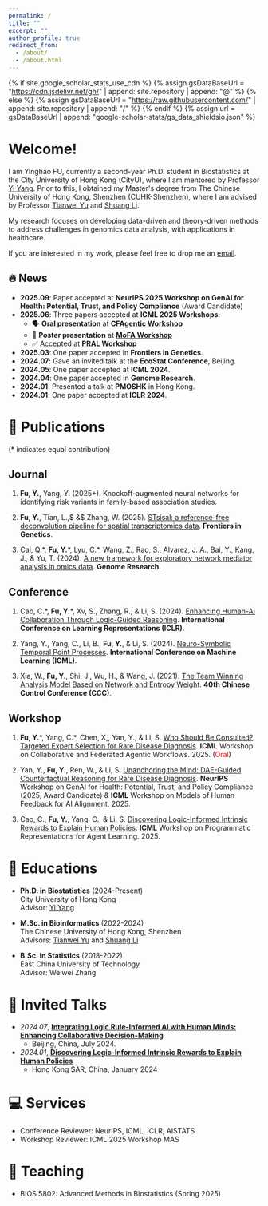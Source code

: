 ```yaml
---
permalink: /
title: ""
excerpt: ""
author_profile: true
redirect_from: 
  - /about/
  - /about.html
---
```


{% if site.google_scholar_stats_use_cdn %}
{% assign gsDataBaseUrl = "https://cdn.jsdelivr.net/gh/" | append: site.repository | append: "@" %}
{% else %}
{% assign gsDataBaseUrl = "https://raw.githubusercontent.com/" | append: site.repository | append: "/" %}
{% endif %}
{% assign url = gsDataBaseUrl | append: "google-scholar-stats/gs_data_shieldsio.json" %}

<span class='anchor' id='about-me'></span>

# Welcome! 
I am Yinghao FU, currently a second-year Ph.D. student in Biostatistics at the City University of Hong Kong (CityU), where I am mentored by Professor [Yi Yang](https://yiyangphd.github.io/). Prior to this, I obtained my Master's degree from The Chinese University of Hong Kong, Shenzhen (CUHK-Shenzhen), where I am advised by Professor [Tianwei Yu](https://mypage.cuhk.edu.cn/academics/yutianwei/) and [Shuang Li](https://shuangli01.github.io/).

My research focuses on developing data-driven and theory-driven methods to address challenges in genomics data analysis, with applications in healthcare.

If you are interested in my work, please feel free to drop me an [email](mailto:yinghao.fu@my.cityu.edu.hk).


## 🔥 News
- **2025.09**: Paper accepted at **NeurIPS 2025 Workshop on GenAI for Health: Potential, Trust, and Policy Compliance** (Award Candidate)
- **2025.06**: Three papers accepted at **ICML 2025 Workshops**:
  - 🗣️ **Oral presentation** at [**CFAgentic Workshop**](https://openreview.net/forum?id=PcLnHRmZ86)
  - 🧾 **Poster presentation** at [**MoFA Workshop**](https://openreview.net/forum?id=bYUqizOfpx)
  - ✅ Accepted at [**PRAL Workshop**](https://pral-workshop.github.io/)
- **2025.03**: One paper accepted in **Frontiers in Genetics**.
- **2024.07**: Gave an invited talk at the **EcoStat Conference**, Beijing.
- **2024.05**: One paper accepted at **ICML 2024**.
- **2024.04**: One paper accepted in **Genome Research**.
- **2024.01**: Presented a talk at **PMOSHK** in Hong Kong.
- **2024.01**: One paper accepted at **ICLR 2024**.

# 📝 Publications 
(\* indicates equal contribution)

## Journal
1. **Fu, Y.**, Yang, Y. (2025+). Knockoff-augmented neural networks for identifying risk variants in family-based association studies.

2. **Fu, Y.**, Tian, L.,$ \&$ Zhang, W. (2025). [STsisal: a reference-free deconvolution pipeline for spatial transcriptomics data](https://www.frontiersin.org/journals/genetics/articles/10.3389/fgene.2025.1512435/full). **Frontiers in Genetics**. 

3. Cai, Q.\*, **Fu, Y.**\*, Lyu, C.\*, Wang, Z., Rao, S., Alvarez, J. A., Bai, Y., Kang, J., $\&$ Yu, T. (2024). [A new framework for exploratory network mediator analysis in omics data](https://genome.cshlp.org/content/34/4/642). **Genome Research**. 

## Conference
1. Cao, C.\*, **Fu, Y.**\*, Xv, S., Zhang, R., $\&$ Li, S. (2024). [Enhancing Human-AI Collaboration Through Logic-Guided Reasoning](https://openreview.net/forum?id=TWC4gLoAxY). **International Conference on Learning Representations (ICLR)**. 

2. Yang, Y., Yang, C., Li, B., **Fu, Y.**, $\&$ Li, S. (2024). [Neuro-Symbolic Temporal Point Processes](https://proceedings.mlr.press/v235/yang24ag.html). **International Conference on Machine Learning (ICML)**.

3. Xia, W., **Fu, Y.**, Shi, J., Wu, H., $\&$ Wang, J. (2021). [The Team Winning Analysis Model Based on Network and Entropy Weight](https://ieeexplore.ieee.org/abstract/document/9550602/). **40th Chinese Control Conference (CCC)**. 

## Workshop
1. **Fu, Y.**\*, Yang, C.\*, Chen, X,,  Yan, Y., $\&$ Li, S. [Who Should Be Consulted? Targeted Expert Selection for Rare Disease Diagnosis](https://openreview.net/forum?id=PcLnHRmZ86). **ICML** Workshop on Collaborative and Federated Agentic Workflows. 2025. (<span style="color: red;">Oral</span>)

2. Yan, Y., **Fu, Y.**, Ren, W., $\&$ Li, S. [Unanchoring the Mind: DAE-Guided Counterfactual Reasoning for Rare Disease Diagnosis](https://openreview.net/forum?id=bYUqizOfpx). **NeurIPS** Workshop on GenAI for Health: Potential, Trust, and Policy Compliance (2025, Award Candidate) $\&$ **ICML** Workshop on Models of Human Feedback for AI Alignment, 2025.

4. Cao, C., **Fu, Y.**, Yang, C., $\&$ Li, S. [Discovering Logic-Informed Intrinsic Rewards to Explain Human Policies](https://pral-workshop.github.io/). **ICML** Workshop on Programmatic Representations for Agent Learning. 2025.

# 📖 Educations
- **Ph.D. in Biostatistics** (2024-Present)  
  City University of Hong Kong  
  Advisor: [Yi Yang](https://yiyangphd.github.io/)

- **M.Sc. in Bioinformatics** (2022-2024)  
  The Chinese University of Hong Kong, Shenzhen  
  Advisors: [Tianwei Yu](https://mypage.cuhk.edu.cn/academics/yutianwei/) and [Shuang Li](https://shuangli01.github.io/)

- **B.Sc. in Statistics** (2018-2022)  
  East China University of Technology  
  Advisor: Weiwei Zhang


# 💬 Invited Talks
- *2024.07*, [**Integrating Logic Rule-Informed AI with Human Minds: Enhancing Collaborative Decision-Making**](https://www.cmstatistics.org/RegistrationsV2/EcoSta2024/viewSubmission.php?in=324&token=3ss624p42s53sro50711q8pp29o6247q)  
  - Beijing, China, July 2024. 
- *2024.01*, [**Discovering Logic-Informed Intrinsic Rewards to Explain Human Policies**](https://pomshk2024.hkust.edu.hk/conference-programme)
  - Hong Kong SAR, China, January 2024


# 💻 Services
- Conference Reviewer: NeurIPS, ICML, ICLR, AISTATS
- Workshop Reviewer: ICML 2025 Workshop MAS

# 📝 Teaching
- BIOS 5802: Advanced Methods in Biostatistics (Spring 2025)
